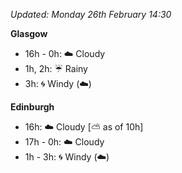 *Updated: Monday 26th February 14:30*

**Glasgow**

* 16h - 0h: :cloud: Cloudy
* 1h, 2h: :umbrella: Rainy
* 3h: :cyclone: Windy (:cloud:)

**Edinburgh**

* 16h: :cloud: Cloudy [:partly_sunny: as of 10h]
* 17h - 0h: :cloud: Cloudy
* 1h - 3h: :cyclone: Windy (:cloud:)
